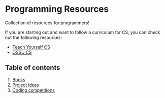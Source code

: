 # Programming Resources
Collection of resources for programmers!

If you are starting out and want to follow a curriculum for CS, you can check out the following resources:

- [Teach Yourself CS](https://teachyourselfcs.com/)
- [OSSU CS](https://github.com/ossu/computer-science)

## Table of contents
1. [Books](./books.md)
2. [Project ideas](./ideas.md)
3. [Coding competitions](./coding-competitions.md)
